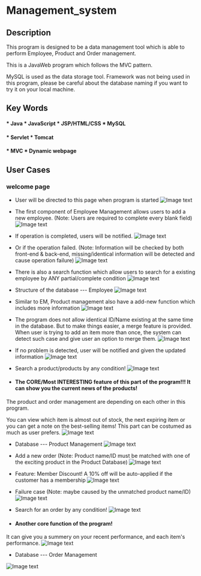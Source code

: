 # Management_system

## Description 

This program is designed to be a data management tool which is able to perform Employee, Product and Order management.

This is a JavaWeb program which follows the MVC pattern. 

MySQL is used as the data storage tool. Framework was not being used in this program, please be careful about the database naming if you want to try it on your local machine.

## Key Words
#### * Java   * JavaScript   * JSP/HTML/CSS   * MySQL
#### * Servlet    * Tomcat  
#### * MVC   * Dynamic webpage

## User Cases

### welcome page

* User will be directed to this page when program is started
![Image text](https://github.com/JamesW121/Management_system/blob/master/image/1.PNG)


* The first component of Employee Management allows users to add a new employee.
(Note: Users are required to complete every blank field)
![Image text](https://github.com/JamesW121/Management_system/blob/master/image/2.PNG)


* If operation  is completed, users will be notified.
![Image text](https://github.com/JamesW121/Management_system/blob/master/image/3.PNG)


* Or if the operation failed.
(Note: Information will be checked by both front-end & back-end, missing/identical information will be detected and cause operation failure)
![Image text](https://github.com/JamesW121/Management_system/blob/master/image/5.PNG)


* There is also a search function which allow users to search for a existing employee by ANY partial/complete condition 
![Image text](https://github.com/JamesW121/Management_system/blob/master/image/4.PNG)


* Structure of the database --- Employee
![Image text](https://github.com/JamesW121/Management_system/blob/master/image/6.PNG)


* Similar to EM, Product management also have a add-new function which includes more information
![Image text](https://github.com/JamesW121/Management_system/blob/master/image/11.PNG)


* The program does not allow identical ID/Name existing at the same time in the database. But to make things easier, a merge feature is provided. When user is trying to add an item more than once, the system can detect such case and give user an option to merge them.
![Image text](https://github.com/JamesW121/Management_system/blob/master/image/12.PNG)


* If no problem is detected, user will be notified and given the updated information
![Image text](https://github.com/JamesW121/Management_system/blob/master/image/13.PNG)


* Search a product/products by any condition!
![Image text](https://github.com/JamesW121/Management_system/blob/master/image/14.PNG)


* #### The CORE/Most INTERESTING feature of this part of the program!!! It can show you the current news of the products!
The product and order management are depending on each other in this program. 

You can view which item is almost out of stock, the next expiring item or you can get a note on the best-selling items! This part can be  costumed as much as user prefers.
![Image text](https://github.com/JamesW121/Management_system/blob/master/image/15.PNG)


* Database --- Product Management
![Image text](https://github.com/JamesW121/Management_system/blob/master/image/16.PNG)


* Add a new order
(Note: Product name/ID must be matched with one of the exciting product in the Product Database)
![Image text](https://github.com/JamesW121/Management_system/blob/master/image/21.PNG)


* Feature: Member Discount! A 10% off will be auto-applied if the customer has a membership 
![Image text](https://github.com/JamesW121/Management_system/blob/master/image/22.PNG)


* Failure case
(Note: maybe caused by the unmatched product name/ID)
![Image text](https://github.com/JamesW121/Management_system/blob/master/image/23.PNG)


* Search for an order by any condition!
![Image text](https://github.com/JamesW121/Management_system/blob/master/image/24.PNG)


* #### Another core function of the program! 

It can give you a summery on your recent performance, and each item's performance.
![Image text](https://github.com/JamesW121/Management_system/blob/master/image/25.PNG)


* Database --- Order Management

![Image text](https://github.com/JamesW121/Management_system/blob/master/image/26.PNG)

